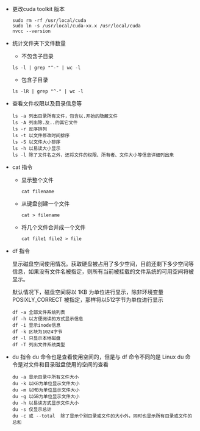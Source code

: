 - 更改cuda toolkit 版本

    ```
    sudo rm -rf /usr/local/cuda
    sudo ln -s /usr/local/cuda-xx.x /usr/local/cuda
    nvcc --version
    ```

- 统计文件夹下文件数量
    - 不包含子目录
    ```
    ls -l | grep "^-" | wc -l
    ```

    - 包含子目录
    ```
    ls -lR | grep "^-" | wc -l
    ```

- 查看文件权限以及目录信息等
    ```
    ls -a 列出目录所有文件，包含以.开始的隐藏文件
    ls -A 列出除.及..的其它文件
    ls -r 反序排列
    ls -t 以文件修改时间排序
    ls -S 以文件大小排序
    ls -h 以易读大小显示
    ls -l 除了文件名之外，还将文件的权限、所有者、文件大小等信息详细列出来
    ```

- cat 指令
  - 显示整个文件
    ```
    cat filename
    ```

  - 从键盘创建一个文件
    ```
    cat > filename
    ```

  - 将几个文件合并成一个文件
    ```
    cat file1 file2 > file
    ```

- df 指令
  
    显示磁盘空间使用情况。获取硬盘被占用了多少空间，目前还剩下多少空间等信息，如果没有文件名被指定，则所有当前被挂载的文件系统的可用空间将被显示。
    
    默认情况下，磁盘空间将以 1KB 为单位进行显示，除非环境变量 POSIXLY_CORRECT 被指定，那样将以512字节为单位进行显示

    ```
    df -a 全部文件系统列表
    df -h 以方便阅读的方式显示信息
    df -i 显示inode信息
    df -k 区块为1024字节
    df -l 只显示本地磁盘
    df -T 列出文件系统类型
    ```

- du 指令
    du 命令也是查看使用空间的，但是与 df 命令不同的是 Linux du 命令是对文件和目录磁盘使用的空间的查看

    ```
    du -a 显示目录中所有文件大小
    du -k 以KB为单位显示文件大小
    du -m 以MB为单位显示文件大小
    du -g 以GB为单位显示文件大小
    du -h 以易读方式显示文件大小
    du -s 仅显示总计
    du -c 或 --total  除了显示个别目录或文件的大小外，同时也显示所有目录或文件的总和
    ```